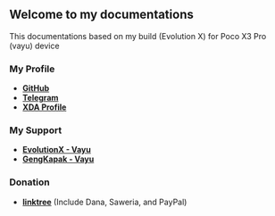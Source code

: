 ## Welcome to my documentations

This documentations based on my build (Evolution X) for Poco X3 Pro (vayu) device

### My Profile
 * [**GitHub**](https://github.com/elizabethangelalorenza)
 * [**Telegram**](https://t.me/elizabethangelalorenza)
 * [**XDA Profile**](https://forum.xda-developers.com/m/elizabethangelalorenza.7923660/)

### My Support
 * [**EvolutionX - Vayu**](https://t.me/EvolutionXVayu)
 * [**GengKapak - Vayu**](https://t.me/GengKapakVayu)

### Donation
 * [**linktree**](https://linktr.ee/destiny88end) (Include Dana, Saweria, and PayPal)
